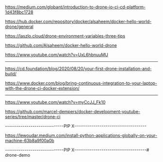 https://medium.com/globant/introduction-to-drone-io-ci-cd-platform-1d43f8bc1728

https://hub.docker.com/repository/docker/alsaheem/docker-hello-world-drone/general

https://laszlo.cloud/drone-environment-variables-three-tips

https://github.com/Alsaheem/docker-hello-world-drone

https://www.youtube.com/watch?v=UxL6hbnuuMU


------
https://cd.foundation/blog/2020/08/20/your-first-drone-installation-and-build/

https://www.docker.com/blog/bring-continuous-integration-to-your-laptop-with-the-drone-ci-docker-extension/

------

https://www.youtube.com/watch?v=myCcJJ_Fk10

https://github.com/marcel-dempers/docker-development-youtube-series/tree/master/drone-ci





------------------------------PIP X-------------------------------------

https://lewoudar.medium.com/install-python-applications-globally-on-your-machine-63b8a9f00a0b

------------------------------PIP X-------------------------------------# drone-demo
